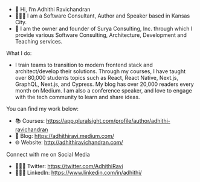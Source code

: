 - 👋 Hi, I’m Adhithi Ravichandran 
- 👩🏻‍💻 I am a Software Consultant, Author and Speaker based in Kansas City. 
- 🌅 I am the owner and founder of Surya Consulting, Inc. through which I provide various Software Consulting, Architecture, Development and Teaching services.

What I do: 
- I train teams to transition to modern frontend stack and architect/develop their solutions. Through my courses, I have taught over 80,000 students topics such as React, React Native, Next.js, GraphQL, Next.js, and Cypress. My blog has over 20,000 readers every month on Medium. I am also a conference speaker, and love to engage with the tech community to learn and share ideas.

You can find my work below:
- 📚 Courses: https://app.pluralsight.com/profile/author/adhithi-ravichandran
- 📝 Blog: https://adhithiravi.medium.com/
- 🌐 Website: http://adhithiravichandran.com/

Connect with me on Social Media
- 👩🏻‍💻 Twitter: https://twitter.com/AdhithiRavi
- 👩🏻‍💻 LinkedIn: https://www.linkedin.com/in/adhithi/

<!---
adhithiravi/adhithiravi is a ✨ special ✨ repository because its `README.md` (this file) appears on your GitHub profile.
You can click the Preview link to take a look at your changes.
--->
